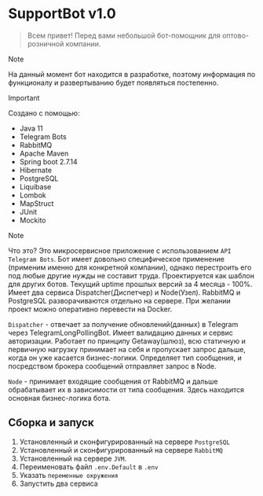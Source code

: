 # SupportBot v1.0
> Всем привет! Перед вами небольшой бот-помощник для оптово-розничной компании. 

> [!NOTE]
> На данный момент бот находится в разработке, поэтому информация 
> по функционалу и развертыванию будет появляться постепенно.

> [!IMPORTANT]
> Создано с помощью:
> - Java 11
> - Telegram Bots
> - RabbitMQ
> - Apache Maven
> - Spring boot 2.7.14
> - Hibernate
> - PostgreSQL
> - Liquibase
> - Lombok 
> - MapStruct
> - JUnit
> - Mockito
> 


> [!NOTE]
> Что это? Это микросервисное приложение с использованием `API Telegram Bots`. Бот имеет довольно специфическое
> применение (применим именно для конкретной компании), однако перестроить его под любые другие нужды не составит
> труда. Проектируется как шаблон для других ботов. Текущий uptime прошлых версий за 4 месяца - 100%. Имеет два 
> сервиса Dispatcher(Диспетчер) и Node(Узел). RabbitMQ и PostgreSQL разворачиваются отдельно на сервере. 
> При желании проект можно оперативно перевести на Docker.
>
>
> 
> `Dispatcher` - отвечает за получение обновлений(данных) в Telegram через TelegramLongPollingBot. Имеет валидацию 
> данных и сервис авторизации. Работает по принципу Getaway(шлюз), всю статичную и первичную нагрузку принимает
> на себя и пропускает запрос дальше, когда он уже касается бизнес-логики. Определяет тип сообщения, и посредством 
> брокера сообщений отправляет запрос в Node. 
> 
> `Node` - принимает входящие сообщения от RabbitMQ и дальше обрабатывает их в зависимости от типа сообщения. Здесь
> находится основная бизнес-логика бота. 
>
>

## Сборка и запуск
1. Установленный и сконфигурированный на сервере `PostgreSQL`
2. Установленный и сконфигурированный на сервере `RabbitMQ`
3. Установленный на сервере `JVM`.
4. Переименовать файл `.env.Default` в `.env`
5. Указать `переменные окружения`
6. Запустить два сервиса